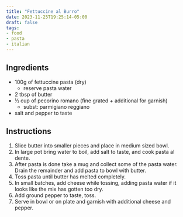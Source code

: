 ```yaml
---
title: "Fettuccine al Burro"
date: 2023-11-25T19:25:14-05:00
draft: false
tags:
- food
- pasta
- italian
---
```


## Ingredients
- 100g of fettuccine pasta (dry)
    - reserve pasta water
- 2 tbsp of butter
- &frac12; cup of pecorino romano (fine grated + additional for garnish)
    - subst: parmigiano reggiano
- salt and pepper to taste

## Instructions
1. Slice butter into smaller pieces and place in medium sized bowl.
1. In large pot bring water to boil, add salt to taste, and cook pasta al dente.
1. After pasta is done take a mug and collect some of the pasta water. Drain the remainder and add pasta to bowl with butter.
1. Toss pasta until butter has melted completely.
1. In small batches, add cheese while tossing, adding pasta water if it looks like the mix has gotten too dry.
1. Add ground pepper to taste, toss.
1. Serve in bowl or on plate and garnish with additional cheese and pepper.
